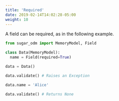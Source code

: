 ```yaml
---
title: 'Required'
date: 2019-02-14T14:02:28-05:00
weight: 10
---
```


A field can be required, as in the following example.

```python
from sugar_odm import MemoryModel, Field

class Data(MemoryModel):
  name = Field(required=True)

data = Data()

data.validate() # Raises an Exception

data.name = 'Alice'

data.validate() # Returns None
```
